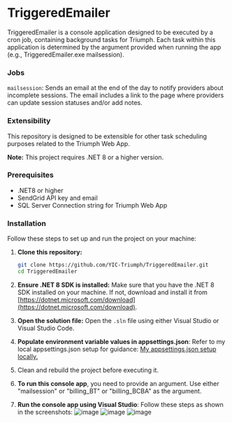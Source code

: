 # TriggeredEmailer

TriggeredEmailer is a console application designed to be executed by a cron job, containing background tasks for Triumph. Each task within this application is determined by the argument provided when running the app (e.g., TriggeredEmailer.exe mailsession).

### Jobs

`mailsession`: Sends an email at the end of the day to notify providers about incomplete sessions. The email includes a link to the page where providers can update session statuses and/or add notes.

### Extensibility

This repository is designed to be extensible for other task scheduling purposes related to the Triumph Web App.

**Note:** This project requires .NET 8 or a higher version.

### Prerequisites

- .NET8 or higher
- SendGrid API key and email
- SQL Server Connection string for Triumph Web App

### Installation

Follow these steps to set up and run the project on your machine:

1. **Clone this repository:**
    ```bash
    git clone https://github.com/YIC-Triumph/TriggeredEmailer.git
    cd TriggeredEmailer
    ```

2. **Ensure .NET 8 SDK is installed:**
   Make sure that you have the .NET 8 SDK installed on your machine. If not, download and install it from [https://dotnet.microsoft.com/download](https://dotnet.microsoft.com/download).

3. **Open the solution file:**
   Open the `.sln` file using either Visual Studio or Visual Studio Code.

4. **Populate environment variable values in appsettings.json**:
Refer to my local appsettings.json setup for guidance: [My appsettings.json setup locally.](https://github.com/YIC-Triumph/TriggeredEmailer/wiki/My-appsettings.json-setup-locally)

5. Clean and rebuild the project before executing it.

6. **To run this console app**, you need to provide an argument. Use either "mailsession" or "billing_BT" or "billing_BCBA" as the argument.

7. **Run the console app using Visual Studio**:
Follow these steps as shown in the screenshots:
![image](https://github.com/YIC-Triumph/TriggeredEmailer/assets/21212665/f9ef9ae3-c7d5-4c27-b48d-d2735e160217)
![image](https://github.com/YIC-Triumph/TriggeredEmailer/assets/21212665/91b1c544-24a4-4826-b587-7b464a415004)
![image](https://github.com/YIC-Triumph/TriggeredEmailer/assets/21212665/e93c6086-248c-4c04-9b59-50b81f479f80)

